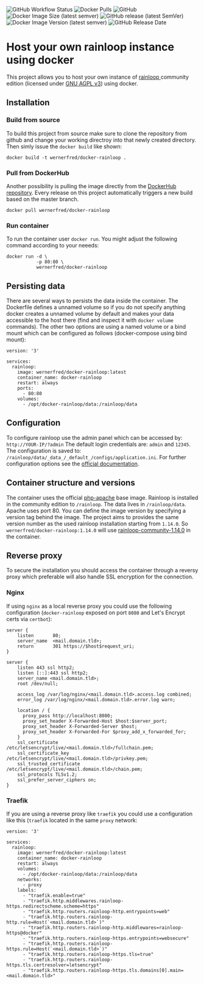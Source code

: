 ![GitHub Workflow Status](https://img.shields.io/github/workflow/status/wernerfred/docker-rainloop/Docker%20Image%20CI?label=Docker%20Build)
![Docker Pulls](https://img.shields.io/docker/pulls/wernerfred/docker-rainloop?label=Docker%20Pulls)
![GitHub](https://img.shields.io/github/license/wernerfred/docker-rainloop?label=License)
![Docker Image Size (latest semver)](https://img.shields.io/docker/image-size/wernerfred/docker-rainloop?label=Image%20Size)
![GitHub release (latest SemVer)](https://img.shields.io/github/v/release/wernerfred/docker-rainloop?label=Latest%20Release)
![Docker Image Version (latest semver)](https://img.shields.io/docker/v/wernerfred/docker-rainloop?label=Latest%20Image)
![GitHub Release Date](https://img.shields.io/github/release-date/wernerfred/docker-rainloop?label=Release%20Date)

# Host your own rainloop instance using docker

This project allows you to host your own instance of [rainloop ](https://github.com/RainLoop/rainloop-webmail) community edition (licensed under [GNU AGPL v3](https://choosealicense.com/licenses/agpl-3.0/)) using docker.

## Installation

### Build from source

To build this project from source make sure to clone the repository from github and change your working directroy into that newly created directory. Then simly issue the ```docker build``` like shown:

```
docker build -t wernerfred/docker-rainloop . 
```

### Pull from DockerHub

Another possibility is pulling the image directly from the [DockerHub repository](https://hub.docker.com/r/wernerfred/docker-rainloop). Every release on this project automatically triggers a new build based on the master branch.

```
docker pull wernerfred/docker-rainloop
``` 

### Run container

To run the container user ```docker run```. You might adjust the following command according to your neeeds:

```
docker run -d \
           -p 80:80 \
           wernerfred/docker-rainloop
``` 

## Persisting data

There are several ways to persists the data inside the container. The Dockerfile defines a unnamed volume so if you do not specify anything docker creates a unnamed volume by default and makes your data accessible to the host there (find and inspect it with ```docker volume``` commands). The other two options are using a named volume or a bind mount which can be configured as follows (docker-compose using bind mount):

```
version: '3'

services:
  rainloop:
    image: wernerfred/docker-rainloop:latest
    container_name: docker-rainloop
    restart: always
    ports:
      - 80:80
    volumes:
      - /opt/docker-rainloop/data:/rainloop/data
```

## Configuration

To configure rainloop use the admin panel which can be accessed by: ```http://YOUR-IP/?admin```
The default login credentials are: ```admin``` and ```12345```.
The configuration is saved to: ```/rainloop/data/_data_/_default_/configs/application.ini```.
For further configuration options see the [official documentation](https://www.rainloop.net/docs/configuration/).

## Container structure and versions

The container uses the official [php-apache](https://hub.docker.com/_/php) base image. Rainloop is installed in the community edition to ```/rainloop```. The data lives in ```/rainloop/data```. Apache uses port 80.
You can define the image version by specifying a version tag behind the image. The project aims to provides the same version number as the used rainloop installation starting from ```1.14.0```. So ```wernerfred/docker-rainloop:1.14.0``` will use [rainloop-community-1.14.0](https://github.com/RainLoop/rainloop-webmail/releases/tag/v1.14.0) in the container.

## Reverse proxy

To secure the installation you should access the container through a reversy proxy which preferable will also handle SSL encryption for the connection.

### Nginx

If using ```nginx``` as a local reverse proxy you could use the following configuration (```docker-rainloop``` exposed on port ```8080``` and Let's Encrypt certs via ```certbot```):

```
server {
    listen       80;
    server_name  <mail.domain.tld>;
    return       301 https://$host$request_uri;
}

server {
    listen 443 ssl http2;
    listen [::]:443 ssl http2;
    server_name <mail.domain.tld>;
    root /dev/null;

    access_log /var/log/nginx/<mail.domain.tld>.access.log combined;
    error_log /var/log/nginx/<mail.domain.tld>.error.log warn;

    location / {
      proxy_pass http://localhost:8080;
      proxy_set_header X-Forwarded-Host $host:$server_port;
      proxy_set_header X-Forwarded-Server $host;
      proxy_set_header X-Forwarded-For $proxy_add_x_forwarded_for;
    }
    ssl_certificate /etc/letsencrypt/live/<mail.domain.tld>/fullchain.pem;
    ssl_certificate_key /etc/letsencrypt/live/<mail.domain.tld>/privkey.pem;
    ssl_trusted_certificate /etc/letsencrypt/live/<mail.domain.tld>/chain.pem;
    ssl_protocols TLSv1.2;
    ssl_prefer_server_ciphers on;
}
```

### Traefik

If you are using a reverse proxy like ```traefik``` you could use a configuration like this (```traefik``` located in the same ```proxy``` network:

```
version: '3'

services:
  rainloop:
    image: wernerfred/docker-rainloop:latest
    container_name: docker-rainloop
    restart: always
    volumes:
      - /opt/docker-rainloop/data:/rainloop/data
    networks:
      - proxy
    labels:
      - "traefik.enable=true"
      - "traefik.http.middlewares.rainloop-https.redirectscheme.scheme=https"
      - "traefik.http.routers.rainloop-http.entrypoints=web"
      - "traefik.http.routers.rainloop-http.rule=Host(`<mail.domain.tld>`)"
      - "traefik.http.routers.rainloop-http.middlewares=rainloop-https@docker"
      - "traefik.http.routers.rainloop-https.entrypoints=websecure"
      - "traefik.http.routers.rainloop-https.rule=Host(`<mail.domain.tld>`)"
      - "traefik.http.routers.rainloop-https.tls=true"
      - "traefik.http.routers.rainloop-https.tls.certresolver=letsencrypt"
      - "traefik.http.routers.rainloop-https.tls.domains[0].main=<mail.domain.tld>"
```
